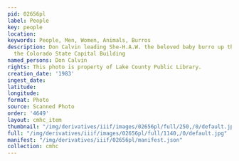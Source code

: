 ```yaml
---
pid: 02656pl
label: People
key: people
location: 
keywords: People, Men, Women, Animals, Burros
description: Don Calvin leading She-H.A.W. the beloved baby burro up the steps of
  the Colorado State Capital Building
named_persons: Don Calvin
rights: This photo is property of Lake County Public Library.
creation_date: '1983'
ingest_date: 
latitude: 
longitude: 
format: Photo
source: Scanned Photo
order: '4649'
layout: cmhc_item
thumbnail: "/img/derivatives/iiif/images/02656pl/full/250,/0/default.jpg"
full: "/img/derivatives/iiif/images/02656pl/full/1140,/0/default.jpg"
manifest: "/img/derivatives/iiif/02656pl/manifest.json"
collection: cmhc
---
```

